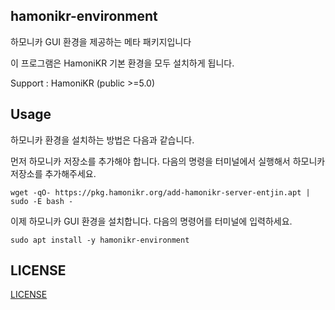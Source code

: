 ## hamonikr-environment

하모니카 GUI 환경을 제공하는 메타 패키지입니다

이 프로그램은 HamoniKR 기본 환경을 모두 설치하게 됩니다.

Support : HamoniKR (public >=5.0)

## Usage

하모니카 환경을 설치하는 방법은 다음과 같습니다.

먼저 하모니카 저장소를 추가해야 합니다.
다음의 명령을 터미널에서 실행해서 하모니카 저장소를 추가해주세요.

```
wget -qO- https://pkg.hamonikr.org/add-hamonikr-server-entjin.apt | sudo -E bash -
```

이제 하모니카 GUI 환경을 설치합니다.
다음의 명령어를 터미널에 입력하세요.
```
sudo apt install -y hamonikr-environment

``` 
 
## LICENSE
[LICENSE](./LICENSE)



